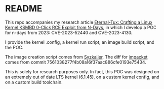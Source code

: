 # README

This repo accompanies my research article [Eternal-Tux: Crafting a Linux Kernel KSMBD 0-Click RCE Exploit from N-Days](https://www.willsroot.io/2025/09/ksmbd-0-click.html), in which I develop a POC for n-days from 2023: CVE-2023-52440 and CVE-2023-4130.

I provide the kernel .config, a kernel run script, an image build script, and the POC.

The image creation script comes from [Syzkaller](https://github.com/google/syzkaller/blob/master/tools/create-image.sh). The diff for [impacket](https://github.com/fortra/impacket/tree/master) comes from commit 7561038277f4b08a16f37aac886cfe0193e75434.

This is solely for research purposes only. In fact, this POC was designed on an extremely out of date LTS kernel (6.1.45), on a custom kernel config, and on a custom build toolchain. 
